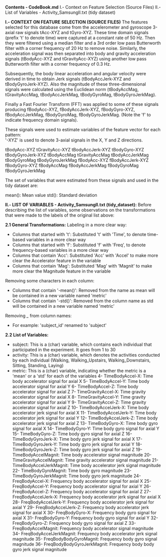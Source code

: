 **Contents - CodeBook.md**
I.- Context on Feature Selection (Source Files)
II.- List of Variables - Activity_SamsungII.txt (tidy dataset)


**I.- CONTEXT ON FEATURE SELECTION (SOURCE FILES)**
The features selected for this database come from the accelerometer and gyroscope 3-axial raw signals tAcc-XYZ and tGyro-XYZ. These time domain signals (prefix 't' to denote time) were captured at a constant rate of 50 Hz. Then they were filtered using a median filter and a 3rd order low pass Butterworth filter with a corner frequency of 20 Hz to remove noise. Similarly, the acceleration signal was then separated into body and gravity acceleration signals (tBodyAcc-XYZ and tGravityAcc-XYZ) using another low pass Butterworth filter with a corner frequency of 0.3 Hz. 

Subsequently, the body linear acceleration and angular velocity were derived in time to obtain Jerk signals (tBodyAccJerk-XYZ and tBodyGyroJerk-XYZ). Also the magnitude of these three-dimensional signals were calculated using the Euclidean norm (tBodyAccMag, tGravityAccMag, tBodyAccJerkMag, tBodyGyroMag, tBodyGyroJerkMag). 

Finally a Fast Fourier Transform (FFT) was applied to some of these signals producing fBodyAcc-XYZ, fBodyAccJerk-XYZ, fBodyGyro-XYZ, fBodyAccJerkMag, fBodyGyroMag, fBodyGyroJerkMag. (Note the 'f' to indicate frequency domain signals). 

These signals were used to estimate variables of the feature vector for each pattern:  
'-XYZ' is used to denote 3-axial signals in the X, Y and Z directions.

tBodyAcc-XYZ
tGravityAcc-XYZ
tBodyAccJerk-XYZ
tBodyGyro-XYZ
tBodyGyroJerk-XYZ
tBodyAccMag
tGravityAccMag
tBodyAccJerkMag
tBodyGyroMag
tBodyGyroJerkMag
fBodyAcc-XYZ
fBodyAccJerk-XYZ
fBodyGyro-XYZ
fBodyAccMag
fBodyAccJerkMag
fBodyGyroMag
fBodyGyroJerkMag

The set of variables that were estimated from these signals and used in the tidy dataset are:

mean(): Mean value
std(): Standard deviation


**II.- LIST OF VARIABLES - Activity_SamsungII.txt (tidy_dataset):**
Before describing the list of variables, some observations on the transformations that were made to the labels of the original list above:

**2.1 General Transformations:**
Labeling in a more clear way:
- Columns that started with 't': Substituted 't' with 'Time', to denote time-based variables in a more clear way
- Columns that started with 'f': Substituted 'f' with 'Freq', to denote frequency-based variables in a more clear way
- Columns that contain 'Acc': Substituted 'Acc' with 'Accel' to make more clear the Accelerator feature in the variable
- Columns that contain 'Mag': Substituted 'Mag' with 'Magnit' to make more clear the Magnitude feature in the variable 

Removing some characters in each column:
- Columns that contain '-mean()': Removed from the name as mean will be contained in a new variable named 'metric'
- Columns that contain '-std()': Removed from the column name as std will be contained in a new variable named 'metric'

Removing *_* from column names:
- For example: 'subject_id' renamed to 'subject'

**2.2 List of Variables:**
- subject: This is a (char) variable, which contains each individual that participated in the experiment. It goes from 1 to 30
- activity: This is a (char) variable, which denotes the activities conducted by each individual (Walking, Walking_Upstairs, Walking_Downstairs, Sitting, Standing, Laying)
- metric: This is a (char) variable, indicating whether the metric is a 'mean' or a 'std' for each of the variables
4- TimeBodyAccel-X: Time body accelerator signal for axial X
5- TimeBodyAccel-Y: Time body accelerator signal for axial Y
6- TimeBodyAccel-Z: Time body accelerator signal for axial Z
7- TimeGravityAccel-X: Time gravity accelerator signal for axial X
8- TimeGravityAccel-Y: Time gravity accelerator signal for axial Y
9- TimeGravityAccel-Z: Time gravity accelerator signal for axial Z
10- TimeBodyAccelJerk-X: Time body accelerator jerk signal for axial X
11- TimeBodyAccelJerk-Y: Time body accelerator jerk signal for axial Y
12- TimeBodyAccelJerk-Z: Time body accelerator jerk signal for axial Z
13- TimeBodyGyro-X: Time body gyro signal for axial X
14- TimeBodyGyro-Y: Time body gyro signal for axial Y
15- TimeBodyGyro-Z: Time body gyro signal for axial Z
16- TimeBodyGyroJerk-X: Time body gyro jerk signal for axial X
17- TimeBodyGyroJerk-Y: Time body gyro jerk signal for axial Y
18- TimeBodyGyroJerk-Z: Time body gyro jerk signal for axial Z
19- TimeBodyAccelMagnit: Time body accelerator signal magnitude
20- TimeGravityAccelMagnit: Time gravity accelerator signal magnitude
21- TimeBodyAccelJerkMagnit: Time body accelerator jerk signal magnitude
22- TimeBodyGyroMagnit: Time body gyro magnitude
23- TimeBodyGyroJerkMagnit: Time body gyro jerk magnitude
24- FreqBodyAccel-X: Frequency body accelerator signal for axial X
25- FreqBodyAccel-Y: Frequency body accelerator signal for axial Y
26- FreqBodyAccel-Z: Frequency body accelerator signal for axial Z
27- FreqBodyAccelJerk-X: Frequency body accelerator jerk signal for axial X
28- FreqBodyAccelJerk-Y: Frequency body accelerator jerk signal for axial Y
29- FreqBodyAccelJerk-Z: Frequency body accelerator jerk signal for axial X
30- FreqBodyGyro-X: Frequency body gyro signal for axial X
31- FreqBodyGyro-Y: Frequency body gyro signal for axial Y
32- FreqBodyGyro-Z: Frequency body gyro signal for axial Z
33- FreqBodyAccelMagnit: Frequency body accelerator signal magnitude
34- FreqBodyAccelJerkMagnit: Frequency body accelerator jerk signal magnitude
35- FreqBodyBodyGyroMagnit: Frequency body gyro signal magnitude
36- FreqBodyBodyGyroJerkMagnit: Frequency body body gyro jerk signal magnitude
































